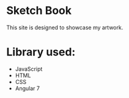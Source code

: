 # Sketch Book

This site is designed to showcase my artwork. 

# Library used:
* JavaScript
* HTML
* CSS
* Angular 7

